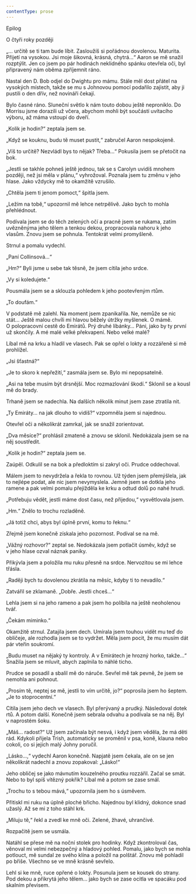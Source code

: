 ```yaml
---
contentType: prose
---
```


Epilog

O čtyři roky později

„… určitě se ti tam bude líbit. Zasloužíš si pořádnou dovolenou. Maturita. Přijetí na vysokou. Jsi moje šikovná, krásná, chytrá…“ Aaron se mě snažil rozptýlit. Jen co jsem po pár hodinách neklidného spánku otevřela oči, byl připravený nám oběma zpříjemnit ráno.

Nastal den D. Bob odjel do Dwightu pro mámu. Stále měl dost přátel na vysokých místech, takže se mu s Johnovou pomocí podařilo zajistit, aby ji pustili o den dřív, než novináři čekají.

Bylo časné ráno. Sluneční světlo k nám touto dobou ještě neproniklo. Do Morrisu jsme dorazili už včera, abychom mohli být součástí uvítacího výboru, až máma vstoupí do dveří.

„Kolik je hodin?“ zeptala jsem se.

„Když se kouknu, budu tě muset pustit,“ zabručel Aaron nespokojeně.

„Víš to určitě? Nezvládl bys to nějak? Třeba…“ Pokusila jsem se přetočit na bok.

„Jestli se takhle pohneš ještě jednou, tak se s Carolyn uvidíš mnohem později, než jsi měla v plánu,“ vyhrožoval. Poznala jsem tu změnu v jeho hlase. Jako vždycky mě to okamžitě vzrušilo.

„Chtěla jsem ti jenom pomoct,“ špitla jsem.

„Ležím na tobě,“ upozornil mě lehce netrpělivě. Jako bych to mohla přehlédnout.

Podívala jsem se do těch zelených očí a pracně jsem se rukama, zatím uvězněnýma jeho tělem a tenkou dekou, propracovala nahoru k jeho vlasům. Znovu jsem se pohnula. Tentokrát velmi promyšleně.

Strnul a pomalu vydechl.

„Paní Collinsová…“

„Hm?“ Byli jsme u sebe tak těsně, že jsem cítila jeho srdce.

„Vy si koledujete.“

Pousmála jsem se a sklouzla pohledem k jeho pootevřeným rtům.

„To doufám.“

V podstatě mě zalehl. Na moment jsem zpanikařila. Ne, nemůže se nic stát… Ještě malou chvíli mi hlavou běžely útržky myšlenek. O mámě. O polopracovní cestě do Emirátů. Prý druhé líbánky… Páni, jako by ty první už skončily. A mé malé velké překvapení. Nebo velké malé?

Líbal mě na krku a hladil ve vlasech. Pak se opřel o lokty a rozzá­řeně si mě prohlížel.

„Jsi šťastná?“

„Je to skoro k nepřežití,“ zasmála jsem se. Bylo mi nepopsatelně.

„Asi na tebe musím být drsnější. Moc rozmazlování škodí.“ Sklonil se a kousl mě do brady.

Trhaně jsem se nadechla. Na dalších několik minut jsem zase ztratila nit.

„Ty Emiráty… na jak dlouho to vidíš?“ vzpomněla jsem si najednou.

Otevřel oči a několikrát zamrkal, jak se snažil zorientovat.

„Dva měsíce?“ prohlásil zmateně a znovu se sklonil. Nedokázala jsem se na něj soustředit.

„Kolik je hodin?“ zeptala jsem se.

Zaúpěl. Odkulil se na bok a předloktím si zakryl oči. Prudce od­dechoval.

Málem jsem to nevydržela a řekla to rovnou. Už týden jsem přemýšlela, jak to nejlépe podat, ale nic jsem nevymyslela. Jemně jsem se dotkla jeho ramene a pak velmi pomalu přejížděla ke krku a odtud dolů po nahé hrudi.

„Potřebuju vědět, jestli máme dost času, než přijedou,“ vysvětlovala jsem.

„Hm.“ Znělo to trochu rozladěně.

„Já totiž chci, abys byl úplně první, komu to řeknu.“

Zřejmě jsem konečně získala jeho pozornost. Podíval se na mě.

„Vážný rozhovor?“ zeptal se. Nedokázala jsem potlačit úsměv, když se v jeho hlase ozval náznak paniky.

Přikývla jsem a položila mu ruku přesně na srdce. Nervozitou se mi lehce třásla.

„Raději bych tu dovolenou zkrátila na měsíc, kdyby ti to nevadilo.“

Zatvářil se zklamaně. „Dobře. Jestli chceš…“

Lehla jsem si na jeho rameno a pak jsem ho políbila na ještě neoholenou tvář.

„Čekám miminko.“

Okamžitě strnul. Zatajila jsem dech. Umírala jsem touhou vidět mu teď do obličeje, ale rozhodla jsem se to vydržet. Měla jsem pocit, že mu musím dát pár vteřin soukromí.

„Budu muset na nějaký ty kontroly. A v Emirátech je hrozný horko, takže…“ Snažila jsem se mluvit, abych zaplnila to náhlé ticho.

Prudce se posadil a sbalil mě do náruče. Sevřel mě tak pevně, že jsem se nemohla ani pohnout.

„Prosím tě, neptej se mě, jestli to vím určitě, jo?“ poprosila jsem ho šeptem. „Je to stoprocentní.“

Cítila jsem jeho dech ve vlasech. Byl přerývaný a prudký. Následoval dotek rtů. A potom další. Konečně jsem sebrala odvahu a podívala se na něj. Byl v naprostém šoku.

„Máš… radost?“ Už jsem začínala být nesvá, i když jsem věděla, že má děti rád. Kdykoli přijela Trish, automaticky se proměnil v psa, koně, klauna nebo cokoli, co si jejich malý Johny poručil.

„Lásko…,“ vydechl Aaron konečně. Napjatě jsem čekala, ale on se jen několikrát nadechl a znovu zopakoval: „Lásko!“

Jeho obličej se jako mávnutím kouzelného proutku rozzářil. Začal se smát. Nebo to byl spíš vítězný pokřik? Líbal mě a potom se zase smál.

„Trochu to s tebou mává,“ upozornila jsem ho s úsměvem.

Přitiskl mi ruku na úplně ploché břicho. Najednou byl klidný, dokonce snad užaslý. Až se mi z toho stáhl krk.

„Miluju tě,“ řekl a zvedl ke mně oči. Zelené, žhavé, uhrančivé.

Rozpačitě jsem se usmála.

Natáhl se přese mě na noční stolek pro hodinky. Když zkontroloval čas, věnoval mi velmi nebezpečný a hladový pohled. Pomalu, jako bych se mohla potlouct, mě sundal ze svého klína a položil na polštář. Znovu mě pohladil po břiše. Všechno se ve mně krásně sevřelo.

Lehl si ke mně, ruce opřené o lokty. Posunula jsem se kousek do strany. Pod dekou a přikrytá jeho tělem… jako bych se zase ocitla ve spacáku pod skalním převisem.
